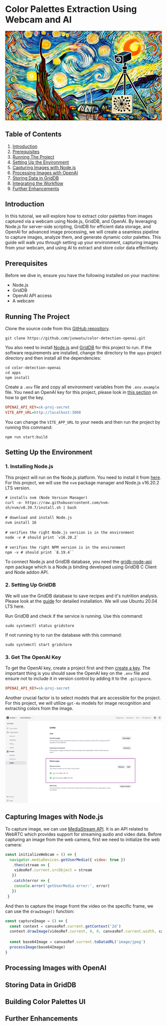 # Color Palettes Extraction Using Webcam and AI

![image cover](images/webcam-ai-processing.jpg)

## Table of Contents

 1. [Introduction](#introduction)
 2. [Prerequisites](#prerequisites)
 3. [Running The Project](#running-the-project)
 4. [Setting Up the Environment](#setting-up-the-environment)
 5. [Capturing Images with Node.js](#capturing-images-with-nodejs)
 6. [Processing Images with OpenAI](#processing-images-with-openai)
 7. [Storing Data in GridDB](#storing-data-in-griddb)
 8. [Integrating the Workflow](#building-color-palettes-ui)
 9. [Further Enhancements](#further-enhancements)

## Introduction

In this tutorial, we will explore how to extract color palettes from images captured via a webcam using Node.js, GridDB, and OpenAI. By leveraging Node.js for server-side scripting, GridDB for efficient data storage, and OpenAI for advanced image processing, we will create a seamless pipeline to capture images, analyze them, and generate dynamic color palettes. This guide will walk you through setting up your environment, capturing images from your webcam, and using AI to extract and store color data effectively.

## Prerequisites

Before we dive in, ensure you have the following installed on your machine:

- Node.js
- GridDB
- OpenAI API access
- A webcam

## Running The Project

Clone the source code from this [GitHub repository](https://github.com/junwatu/color-detection-openai).

```shell
git clone https://github.com/junwatu/color-detection-openai.git
```

You also need to install [Node.js](#1-installing-nodejs) and [GridDB](#2-setting-up-griddb) for this project to run. If the software requirements are installed, change the directory to the `apps` project directory and then install all the dependencies:

```shell
cd color-detection-openai
cd apps
npm install
```

Create a `.env` file and copy all environment variables from the `.env.example` file. You need an OpenAI key for this project, please look in [this section](#3-get-the-openai-key) on how to get the key.

```ini
OPENAI_API_KEY=sk-proj-secret
VITE_APP_URL=http://localhost:3000
```

You can change the `VITE_APP_URL` to your needs and then run the project by running this command:

```shell
npm run start:build
```

## Setting Up the Environment

### 1. Installing Node.js

This project will run on the Node.js platform. You need to install it from [here](https://nodejs.org/en/download). For this project, we will use the `nvm` package manager and Node.js v16.20.2 LTS version.

```shell
# installs nvm (Node Version Manager)
curl -o- https://raw.githubusercontent.com/nvm-sh/nvm/v0.39.7/install.sh | bash

# download and install Node.js
nvm install 16

# verifies the right Node.js version is in the environment
node -v # should print `v16.20.2`

# verifies the right NPM version is in the environment
npm -v # should print `8.19.4``
```

To connect Node.js and GridDB database, you need the [gridb-node-api](https://github.com/nodejs/node-addon-api) npm package which is a Node.js binding developed using GridDB C Client and Node addon API.

### 2. Setting Up GridDB

We will use the GridDB database to save recipes and it's nutrition analysis. Please look at the [guide](https://docs.griddb.net/latest/gettingstarted/using-apt/#install-with-apt-get) for detailed installation. We will use Ubuntu 20.04 LTS here.

Run GridDB and check if the service is running. Use this command:

```shell
sudo systemctl status gridstore
```

If not running try to run the database with this command:

```shell
sudo systemctl start gridstore
```

### 3. Get The OpenAI Key

To get the OpenAI key, create a project first and then [create a key](https://platform.openai.com/api-keys). The important thing is you should save the OpenAI key on the `.env` file and ensure not to include it in version control by adding it to the `.gitignore`.

```ini
OPENAI_API_KEY=sk-proj-secret
```

Another crucial factor is to select models that are accessible for the project. For this project, we will utilize `gpt-4o` models for image recognition and extracting colors from the image.

![limit LLMs](images/limit-models.png)

## Capturing Images with Node.js

To capture image, we can use [MediaStream API](https://developer.mozilla.org/en-US/docs/Web/API/Media_Capture_and_Streams_API). It is an API related to WebRTC which provides support for streaming audio and video data. Before capturing an image from the web camera, first we need to initialize the web camera:

```js
const initializeWebcam = () => {
  navigator.mediaDevices.getUserMedia({ video: true })
   .then(stream => {
    videoRef.current.srcObject = stream
   })
   .catch(error => {
    console.error('getUserMedia error:', error)
   })
 }
```

And then to capture the image fromt the video on the specific frame, we can use the `drawImage()` function:

```js
const captureImage = () => {
  const context = canvasRef.current.getContext('2d')
  context.drawImage(videoRef.current, 0, 0, canvasRef.current.width, canvasRef.current.height)

  const base64Image = canvasRef.current.toDataURL('image/jpeg')
  processImage(base64Image)
}
```


## Processing Images with OpenAI

## Storing Data in GridDB

## Building Color Palettes UI

## Further Enhancements
